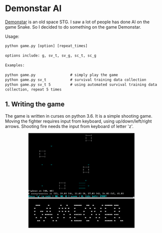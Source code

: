# Demonstar AI

[Demonstar](http://www.mking.com/demonstar_game.html)
is an old space STG. I saw a lot of people has done AI on the game Snake. So I decided to do something on the game Demonstar.

Usage:

~~~
python game.py [option] [repeat_times]

options include: g, sv_t, sv_g, sc_t, sc_g

Examples:

python game.py                # simply play the game
python game.py sv_t           # survival training data collection
python game.py sv_t 5         # using automated survival training data collection, repeat 5 times
~~~


## 1. Writing the game

The game is written in curses on python 3.6. It is a simple shooting game. Moving the fighter requires input from keyboard, using up/down/left/right arrows. Shooting fire needs the input from keyboard of letter 'z'.

<p align="center">
  <img src="https://github.com/piecesofreg09/curses_demon_star/blob/master/Pics/simple_game.PNG" width='350px' />
  <img src="https://github.com/piecesofreg09/curses_demon_star/blob/master/Pics/game_over.PNG" width='350px' />
</p>

